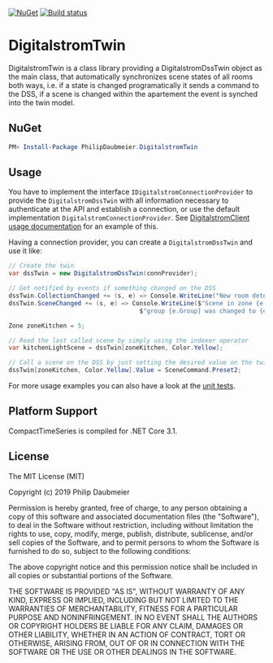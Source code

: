 ﻿[![NuGet](http://img.shields.io/nuget/v/PhilipDaubmeier.DigitalstromTwin.svg?style=flat-square)](https://www.nuget.org/packages/PhilipDaubmeier.DigitalstromTwin/)
[![Build status](https://ci.appveyor.com/api/projects/status/mj67oe2c9wfkv2ld/branch/master?svg=true)](https://ci.appveyor.com/project/philipdaubmeier/graphiot/branch/master)

# DigitalstromTwin

DigitalstromTwin is a class library providing a DigitalstromDssTwin object as the main class, that automatically synchronizes scene states of all rooms both ways, i.e. if a state is changed programatically it sends a command to the DSS, if a scene is changed within the apartement the event is synched into the twin model.

## NuGet

```powershell
PM> Install-Package PhilipDaubmeier.DigitalstromTwin
```

## Usage

You have to implement the interface `IDigitalstromConnectionProvider` to provide the `DigitalstromDssTwin` with all information necessary to authenticate at the API and establish a connection, or use the default implementation `DigitalstromConnectionProvider`. See [DigitalstromClient usage documentation](../DigitalstromClient/README.md) for an example of this.

Having a connection provider, you can create a `DigitalstromDssTwin` and use it like:

```csharp
// Create the twin
var dssTwin = new DigitalstromDssTwin(connProvider);

// Get notified by events if something changed on the DSS
dssTwin.CollectionChanged += (s, e) => Console.WriteLine("New room detected");
dssTwin.SceneChanged += (s, e) => Console.WriteLine($"Scene in zone {e.Zone}, " + 
                                    $"group {e.Group} was changed to {e.Scene}");

Zone zoneKitchen = 5;

// Read the last called scene by simply using the indexer operator
var kitchenLightScene = dssTwin[zoneKitchen, Color.Yellow];

// Call a scene on the DSS by just setting the desired value on the twin
dssTwin[zoneKitchen, Color.Yellow].Value = SceneCommand.Preset2;
```

For more usage examples you can also have a look at the [unit tests](../../test/DigitalstromTwin.Tests).

## Platform Support

CompactTimeSeries is compiled for .NET Core 3.1.

## License

The MIT License (MIT)

Copyright (c) 2019 Philip Daubmeier

Permission is hereby granted, free of charge, to any person obtaining a copy
of this software and associated documentation files (the "Software"), to deal
in the Software without restriction, including without limitation the rights
to use, copy, modify, merge, publish, distribute, sublicense, and/or sell
copies of the Software, and to permit persons to whom the Software is
furnished to do so, subject to the following conditions:

The above copyright notice and this permission notice shall be included in all
copies or substantial portions of the Software.

THE SOFTWARE IS PROVIDED "AS IS", WITHOUT WARRANTY OF ANY KIND, EXPRESS OR
IMPLIED, INCLUDING BUT NOT LIMITED TO THE WARRANTIES OF MERCHANTABILITY,
FITNESS FOR A PARTICULAR PURPOSE AND NONINFRINGEMENT. IN NO EVENT SHALL THE
AUTHORS OR COPYRIGHT HOLDERS BE LIABLE FOR ANY CLAIM, DAMAGES OR OTHER
LIABILITY, WHETHER IN AN ACTION OF CONTRACT, TORT OR OTHERWISE, ARISING FROM,
OUT OF OR IN CONNECTION WITH THE SOFTWARE OR THE USE OR OTHER DEALINGS IN THE
SOFTWARE.
